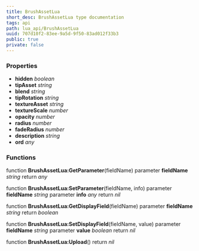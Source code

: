 ```yaml
---
title: BrushAssetLua
short_desc: BrushAssetLua type documentation
tags: api
path: lua_api/BrushAssetLua
uuid: 707d10f2-83ee-9a5d-9f50-83ad012f33b3
public: true
private: false
---
```




### Properties

* **hidden** *boolean* 
* **tipAsset** *string* 
* **blend** *string* 
* **tipRotation** *string* 
* **textureAsset** *string* 
* **textureScale** *number* 
* **opacity** *number* 
* **radius** *number* 
* **fadeRadius** *number* 
* **description** *string* 
* **ord** *any* 

### Functions

function **BrushAssetLua:GetParameter**(fieldName)
  parameter **fieldName** *string*
  return *any*

function **BrushAssetLua:SetParameter**(fieldName, info)
  parameter **fieldName** *string*
  parameter **info** *any*
  return *nil*

function **BrushAssetLua:GetDisplayField**(fieldName)
  parameter **fieldName** *string*
  return *boolean*

function **BrushAssetLua:SetDisplayField**(fieldName, value)
  parameter **fieldName** *string*
  parameter **value** *boolean*
  return *nil*

function **BrushAssetLua:Upload**()
  return *nil*
